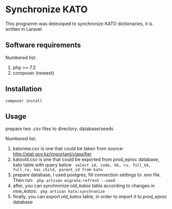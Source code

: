 Synchronize KATO
=======

This programm was delevoped to synchronize KATO dictionaries, it is written in Laravel

## Software requirements

Numbered list:
  
  1. php >= 7.2
  2. composer (newest)

## Installation
`composer install`

## Usage

prepare two .csv files to directory: database/seeds

Numbered list:

  1. katonew.csv is one that could be taken from source: http://stat.gov.kz/important/classifier
  2. katoold.csv is one that could be exported from prod_eproc database, kato table with query below
`
select
id, code, kk, ru, full_kk, full_ru, has_child, parent_id
from kato`
  3. prepare database, I used postgres, fill connection settings to .env file. Then run:
`
php artisan migrate:refresh --seed`
  4. after, you can synchronize _old_katos_ table according to changes in _new_katos_: 
`
php artisan kato:synchronize`
  5. finally, you can export _old_katos_ table, in order to import it to _prod_eproc_ database